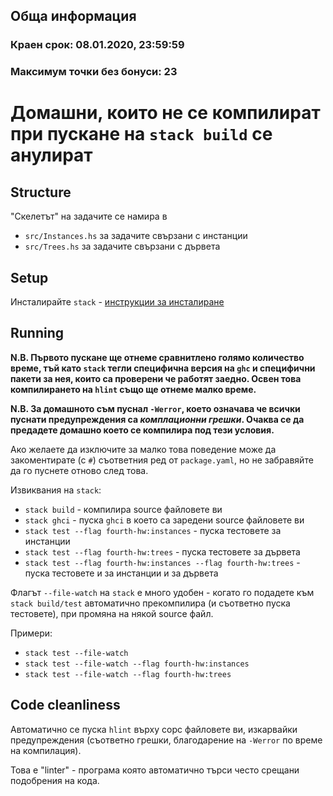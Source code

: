 ## Обща информация

### Краен срок: 08.01.2020, 23:59:59
### Максимум точки без бонуси: 23

# Домашни, които не се компилират при пускане на `stack build` се анулират

## Structure
"Скелетът" на задачите се намира в
* `src/Instances.hs` за задачите свързани с инстанции
* `src/Trees.hs` за задачите свързани с дървета

## Setup
Инсталирайте `stack` - [инструкции за инсталиране](https://docs.haskellstack.org/en/stable/install_and_upgrade/)

## Running
**N.B. Първото пускане ще отнеме сравнитлено голямо количество време,
тъй като `stack` тегли специфична версия на `ghc` и специфични пакети за нея, които са проверени че работят заедно. Освен това компилирането на `hlint` също ще отнеме малко време.**

**N.B. За домашното съм пуснал `-Werror`, което означава че всички пуснати предупреждения са
_комплационни грешки_. Очаква се да предадете домашно което се компилира под тези условия.**

Ако желаете да изключите за малко това поведение може да закоментирате (с `#`) съответния ред от `package.yaml`,
но не забравяйте да го пуснете отново след това.

Извиквания на `stack`:
* `stack build` - компилира source файловете ви
* `stack ghci` - пуска `ghci` в което са заредени source файловете ви
* `stack test --flag fourth-hw:instances` - пуска тестовете за инстанции
* `stack test --flag fourth-hw:trees` - пуска тестовете за дървета
* `stack test --flag fourth-hw:instances --flag fourth-hw:trees` - пуска тестовете и за инстанции и за дървета

Флагът `--file-watch` на `stack` е много удобен - когато го подадете към
`stack build/test` автоматично прекомпилира (и съответно пуска тестовете),
при промяна на някой source файл.

Примери:
* `stack test --file-watch`
* `stack test --file-watch --flag fourth-hw:instances`
* `stack test --file-watch --flag fourth-hw:trees`

## Code cleanliness
Автоматично се пуска `hlint` върху сорс файловете ви,
изкарвайки предупреждения (съответно грешки, благодарение на `-Werror`
по време на компилация).

Това е "linter" - програма която автоматично търси често срещани подобрения на кода.
